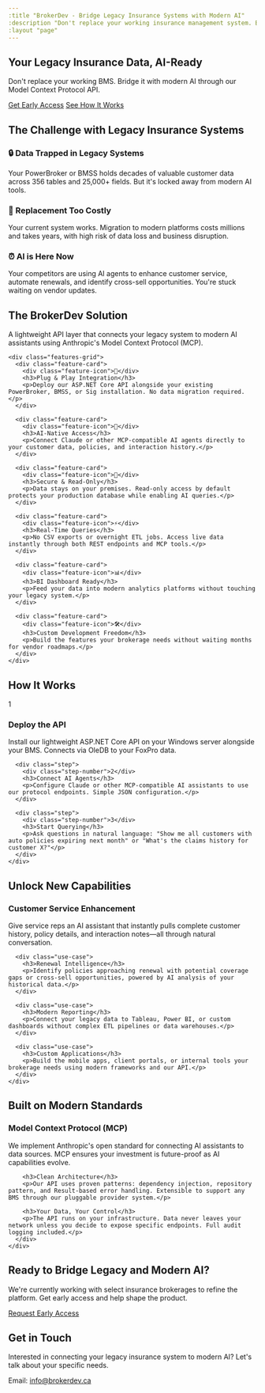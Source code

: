 ```yaml
---
:title "BrokerDev - Bridge Legacy Insurance Systems with Modern AI"
:description "Don't replace your working insurance management system. Bridge it with modern AI using our MCP-powered API for PowerBroker, BMSS, and other legacy platforms."
:layout "page"
---
```


<section class="hero">
  <div class="container">
    <h1>Your Legacy Insurance Data, <span class="highlight">AI-Ready</span></h1>
    <p class="hero-subtitle">Don't replace your working BMS. Bridge it with modern AI through our Model Context Protocol API.</p>
    <div class="hero-cta">
      <a href="#contact" class="button primary">Get Early Access</a>
      <a href="/features.html" class="button secondary">See How It Works</a>
    </div>
  </div>
</section>

<section class="problem">
  <div class="container">
    <h2>The Challenge with Legacy Insurance Systems</h2>
    <div class="problem-grid">
      <div class="problem-item">
        <h3>🔒 Data Trapped in Legacy Systems</h3>
        <p>Your PowerBroker or BMSS holds decades of valuable customer data across 356 tables and 25,000+ fields. But it's locked away from modern AI tools.</p>
      </div>
      <div class="problem-item">
        <h3>💸 Replacement Too Costly</h3>
        <p>Your current system works. Migration to modern platforms costs millions and takes years, with high risk of data loss and business disruption.</p>
      </div>
      <div class="problem-item">
        <h3>⏰ AI is Here Now</h3>
        <p>Your competitors are using AI agents to enhance customer service, automate renewals, and identify cross-sell opportunities. You're stuck waiting on vendor updates.</p>
      </div>
    </div>
  </div>
</section>

<section class="solution">
  <div class="container">
    <h2>The BrokerDev Solution</h2>
    <p class="section-subtitle">A lightweight API layer that connects your legacy system to modern AI assistants using Anthropic's Model Context Protocol (MCP).</p>

    <div class="features-grid">
      <div class="feature-card">
        <div class="feature-icon">🔌</div>
        <h3>Plug & Play Integration</h3>
        <p>Deploy our ASP.NET Core API alongside your existing PowerBroker, BMSS, or Sig installation. No data migration required.</p>
      </div>

      <div class="feature-card">
        <div class="feature-icon">🤖</div>
        <h3>AI-Native Access</h3>
        <p>Connect Claude or other MCP-compatible AI agents directly to your customer data, policies, and interaction history.</p>
      </div>

      <div class="feature-card">
        <div class="feature-icon">🔐</div>
        <h3>Secure & Read-Only</h3>
        <p>Data stays on your premises. Read-only access by default protects your production database while enabling AI queries.</p>
      </div>

      <div class="feature-card">
        <div class="feature-icon">⚡</div>
        <h3>Real-Time Queries</h3>
        <p>No CSV exports or overnight ETL jobs. Access live data instantly through both REST endpoints and MCP tools.</p>
      </div>

      <div class="feature-card">
        <div class="feature-icon">📊</div>
        <h3>BI Dashboard Ready</h3>
        <p>Feed your data into modern analytics platforms without touching your legacy system.</p>
      </div>

      <div class="feature-card">
        <div class="feature-icon">🛠️</div>
        <h3>Custom Development Freedom</h3>
        <p>Build the features your brokerage needs without waiting months for vendor roadmaps.</p>
      </div>
    </div>
  </div>
</section>

<section class="how-it-works">
  <div class="container">
    <h2>How It Works</h2>
    <div class="steps">
      <div class="step">
        <div class="step-number">1</div>
        <h3>Deploy the API</h3>
        <p>Install our lightweight ASP.NET Core API on your Windows server alongside your BMS. Connects via OleDB to your FoxPro data.</p>
      </div>

      <div class="step">
        <div class="step-number">2</div>
        <h3>Connect AI Agents</h3>
        <p>Configure Claude or other MCP-compatible AI assistants to use our protocol endpoints. Simple JSON configuration.</p>
      </div>

      <div class="step">
        <div class="step-number">3</div>
        <h3>Start Querying</h3>
        <p>Ask questions in natural language: "Show me all customers with auto policies expiring next month" or "What's the claims history for customer X?"</p>
      </div>
    </div>
  </div>
</section>

<section class="use-cases">
  <div class="container">
    <h2>Unlock New Capabilities</h2>
    <div class="use-case-grid">
      <div class="use-case">
        <h3>Customer Service Enhancement</h3>
        <p>Give service reps an AI assistant that instantly pulls complete customer history, policy details, and interaction notes—all through natural conversation.</p>
      </div>

      <div class="use-case">
        <h3>Renewal Intelligence</h3>
        <p>Identify policies approaching renewal with potential coverage gaps or cross-sell opportunities, powered by AI analysis of your historical data.</p>
      </div>

      <div class="use-case">
        <h3>Modern Reporting</h3>
        <p>Connect your legacy data to Tableau, Power BI, or custom dashboards without complex ETL pipelines or data warehouses.</p>
      </div>

      <div class="use-case">
        <h3>Custom Applications</h3>
        <p>Build the mobile apps, client portals, or internal tools your brokerage needs using modern frameworks and our API.</p>
      </div>
    </div>
  </div>
</section>

<section class="technology">
  <div class="container">
    <h2>Built on Modern Standards</h2>
    <div class="tech-content">
      <div class="tech-description">
        <h3>Model Context Protocol (MCP)</h3>
        <p>We implement Anthropic's open standard for connecting AI assistants to data sources. MCP ensures your investment is future-proof as AI capabilities evolve.</p>

        <h3>Clean Architecture</h3>
        <p>Our API uses proven patterns: dependency injection, repository pattern, and Result-based error handling. Extensible to support any BMS through our pluggable provider system.</p>

        <h3>Your Data, Your Control</h3>
        <p>The API runs on your infrastructure. Data never leaves your network unless you decide to expose specific endpoints. Full audit logging included.</p>
      </div>
    </div>
  </div>
</section>

<section class="cta-section">
  <div class="container">
    <h2>Ready to Bridge Legacy and Modern AI?</h2>
    <p>We're currently working with select insurance brokerages to refine the platform. Get early access and help shape the product.</p>
    <div class="cta-buttons">
      <a href="#contact" class="button primary large">Request Early Access</a>
    </div>
  </div>
</section>

<section id="contact" class="contact">
  <div class="container">
    <h2>Get in Touch</h2>
    <p>Interested in connecting your legacy insurance system to modern AI? Let's talk about your specific needs.</p>
    <p class="contact-info">Email: <a href="mailto:info@brokerdev.ca">info@brokerdev.ca</a></p>
  </div>
</section>
